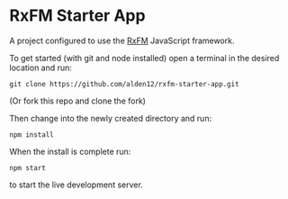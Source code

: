 # RxFM Starter App

A project configured to use the [RxFM](https://github.com/alden12/rxfm) JavaScript framework.

To get started (with git and node installed) open a terminal in the desired location and run:
```
git clone https://github.com/alden12/rxfm-starter-app.git
```
(Or fork this repo and clone the fork)

Then change into the newly created directory and run:
```
npm install
```
When the install is complete run:
```
npm start
```
to start the live development server.
